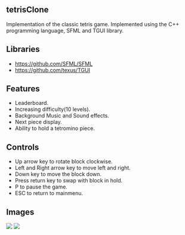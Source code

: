 tetrisClone
------
Implementation of the classic tetris game. Implemented using the C++ programming language, SFML and TGUI library.

Libraries
------
 - https://github.com/SFML/SFML
 - https://github.com/texus/TGUI

Features
------
  - Leaderboard.
  - Increasing difficulty(10 levels).
  - Background Music and Sound effects.
  - Next piece display.
  - Ability to hold a tetromino piece.

Controls
------
  - Up arrow key to rotate block clockwise.
  - Left and Right arrow key to move left and right.
  - Down key to move the block down.
  - Press return key to swap with block in hold.
  - P to pause the game.
  - ESC to return to mainmenu.

Images
------
![](https://i.imgur.com/4WRyy5l.png)
![](https://i.imgur.com/oshyXUV.png)

